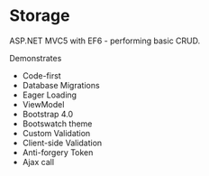 # Storage
ASP.NET MVC5 with EF6 - performing basic CRUD. 

Demonstrates 
- Code-first
- Database Migrations
- Eager Loading
- ViewModel
- Bootstrap 4.0
- Bootswatch theme
- Custom Validation
- Client-side Validation
- Anti-forgery Token
- Ajax call
